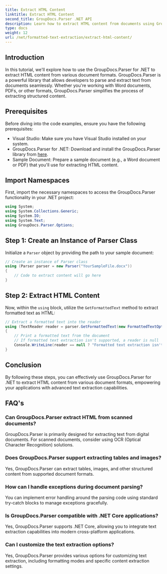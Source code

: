 ```yaml
---
title: Extract HTML Content
linktitle: Extract HTML Content
second_title: GroupDocs.Parser .NET API
description: Learn how to extract HTML content from documents using GroupDocs.Parser for .NET. Easy-to-follow tutorial with code examples and step-by-step guidance.
type: docs
weight: 12
url: /net/formatted-text-extraction/extract-html-content/
---
```

## Introduction
In this tutorial, we'll explore how to use the GroupDocs.Parser for .NET to extract HTML content from various document formats. GroupDocs.Parser is a powerful library that allows developers to parse and extract text from documents seamlessly. Whether you're working with Word documents, PDFs, or other formats, GroupDocs.Parser simplifies the process of extracting structured content.
## Prerequisites
Before diving into the code examples, ensure you have the following prerequisites:
- Visual Studio: Make sure you have Visual Studio installed on your system.
- GroupDocs.Parser for .NET: Download and install the GroupDocs.Parser library from [here](https://releases.groupdocs.com/parser/net/).
- Sample Document: Prepare a sample document (e.g., a Word document or PDF) that you'll use for extracting HTML content.

## Import Namespaces
First, import the necessary namespaces to access the GroupDocs.Parser functionality in your .NET project:
```csharp
using System;
using System.Collections.Generic;
using System.IO;
using System.Text;
using GroupDocs.Parser.Options;
```
## Step 1: Create an Instance of Parser Class
Initialize a `Parser` object by providing the path to your sample document:
```csharp
// Create an instance of Parser class
using (Parser parser = new Parser("YourSampleFile.docx"))
{
    // Code to extract content will go here
}
```
## Step 2: Extract HTML Content
Now, within the `using` block, utilize the `GetFormattedText` method to extract formatted text as HTML:
```csharp
// Extract a formatted text into the reader
using (TextReader reader = parser.GetFormattedText(new FormattedTextOptions(FormattedTextMode.Html)))
{
    // Print a formatted text from the document
    // If formatted text extraction isn't supported, a reader is null
    Console.WriteLine(reader == null ? "Formatted text extraction isn't supported" : reader.ReadToEnd());
}
```

## Conclusion
By following these steps, you can effectively use GroupDocs.Parser for .NET to extract HTML content from various document formats, empowering your applications with advanced text extraction capabilities.

## FAQ's
### Can GroupDocs.Parser extract HTML from scanned documents?
GroupDocs.Parser is primarily designed for extracting text from digital documents. For scanned documents, consider using OCR (Optical Character Recognition) solutions.
### Does GroupDocs.Parser support extracting tables and images?
Yes, GroupDocs.Parser can extract tables, images, and other structured content from supported document formats.
### How can I handle exceptions during document parsing?
You can implement error handling around the parsing code using standard try-catch blocks to manage exceptions gracefully.
### Is GroupDocs.Parser compatible with .NET Core applications?
Yes, GroupDocs.Parser supports .NET Core, allowing you to integrate text extraction capabilities into modern cross-platform applications.
### Can I customize the text extraction options?
Yes, GroupDocs.Parser provides various options for customizing text extraction, including formatting modes and specific content extraction settings.
